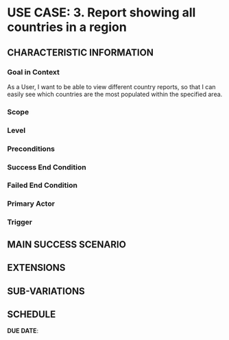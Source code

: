 # USE CASE: 3. Report showing all countries in a region

## CHARACTERISTIC INFORMATION

### Goal in Context
As a User, I want to be able to view different country reports, so that I can easily see which countries are the most populated within the specified area.


### Scope



### Level



### Preconditions



### Success End Condition



### Failed End Condition



### Primary Actor



### Trigger



## MAIN SUCCESS SCENARIO



## EXTENSIONS



## SUB-VARIATIONS



## SCHEDULE

**DUE DATE**:


